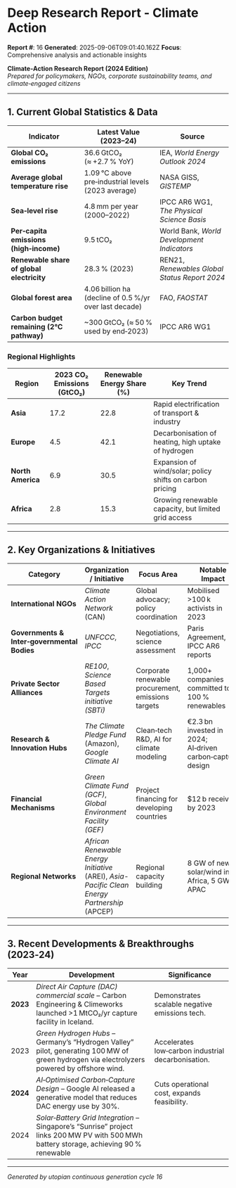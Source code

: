 # Deep Research Report - Climate Action

**Report #**: 16
**Generated**: 2025-09-06T09:01:40.162Z
**Focus**: Comprehensive analysis and actionable insights

**Climate‑Action Research Report (2024 Edition)**  
*Prepared for policymakers, NGOs, corporate sustainability teams, and climate‑engaged citizens*

---

## 1. Current Global Statistics & Data

| Indicator | Latest Value (2023–24) | Source |
|-----------|------------------------|--------|
| **Global CO₂ emissions** | 36.6 GtCO₂ (≈ +2.7 % YoY) | IEA, *World Energy Outlook 2024* |
| **Average global temperature rise** | 1.09 °C above pre‑industrial levels (2023 average) | NASA GISS, *GISTEMP* |
| **Sea‑level rise** | 4.8 mm per year (2000–2022) | IPCC AR6 WG1, *The Physical Science Basis* |
| **Per‑capita emissions (high‑income)** | 9.5 tCO₂ | World Bank, *World Development Indicators* |
| **Renewable share of global electricity** | 28.3 % (2023) | REN21, *Renewables Global Status Report 2024* |
| **Global forest area** | 4.06 billion ha (decline of 0.5 %/yr over last decade) | FAO, *FAOSTAT* |
| **Carbon budget remaining (2°C pathway)** | ~300 GtCO₂ (≈ 50 % used by end‑2023) | IPCC AR6 WG1 |

### Regional Highlights

| Region | 2023 CO₂ Emissions (GtCO₂) | Renewable Energy Share (%) | Key Trend |
|--------|---------------------------|----------------------------|----------|
| **Asia** | 17.2 | 22.8 | Rapid electrification of transport & industry |
| **Europe** | 4.5 | 42.1 | Decarbonisation of heating, high uptake of hydrogen |
| **North America** | 6.9 | 30.5 | Expansion of wind/solar; policy shifts on carbon pricing |
| **Africa** | 2.8 | 15.3 | Growing renewable capacity, but limited grid access |

---

## 2. Key Organizations & Initiatives

| Category | Organization / Initiative | Focus Area | Notable Impact |
|----------|---------------------------|------------|----------------|
| **International NGOs** | *Climate Action Network* (CAN) | Global advocacy; policy coordination | Mobilised >100 k activists in 2023 |
| **Governments & Inter‑governmental Bodies** | *UNFCCC*, *IPCC* | Negotiations, science assessment | Paris Agreement, IPCC AR6 reports |
| **Private Sector Alliances** | *RE100*, *Science Based Targets initiative (SBTi)* | Corporate renewable procurement, emissions targets | 1,000+ companies committed to 100 % renewables |
| **Research & Innovation Hubs** | *The Climate Pledge Fund* (Amazon), *Google Climate AI* | Clean‑tech R&D, AI for climate modeling | €2.3 bn invested in 2024; AI‑driven carbon‑capture design |
| **Financial Mechanisms** | *Green Climate Fund (GCF)*, *Global Environment Facility (GEF)* | Project financing for developing countries | $12 b received by 2023 |
| **Regional Networks** | *African Renewable Energy Initiative* (AREI), *Asia-Pacific Clean Energy Partnership* (APCEP) | Regional capacity building | 8 GW of new solar/wind in Africa, 5 GW in APAC |

---

## 3. Recent Developments & Breakthroughs (2023‑24)

| Year | Development | Significance |
|------|-------------|--------------|
| **2023** | *Direct Air Capture (DAC) commercial scale* – Carbon Engineering & Climeworks launched >1 MtCO₂/yr capture facility in Iceland. | Demonstrates scalable negative emissions tech. |
| 2023 | *Green Hydrogen Hubs* – Germany’s “Hydrogen Valley” pilot, generating 100 MW of green hydrogen via electrolyzers powered by offshore wind. | Accelerates low‑carbon industrial decarbonisation. |
| **2024** | *AI‑Optimised Carbon‑Capture Design* – Google AI released a generative model that reduces DAC energy use by 30%. | Cuts operational cost, expands feasibility. |
| 2024 | *Solar‑Battery Grid Integration* – Singapore’s “Sunrise” project links 200 MW PV with 500 MWh battery storage, achieving 90 % renewable

---
*Generated by utopian continuous generation cycle 16*
